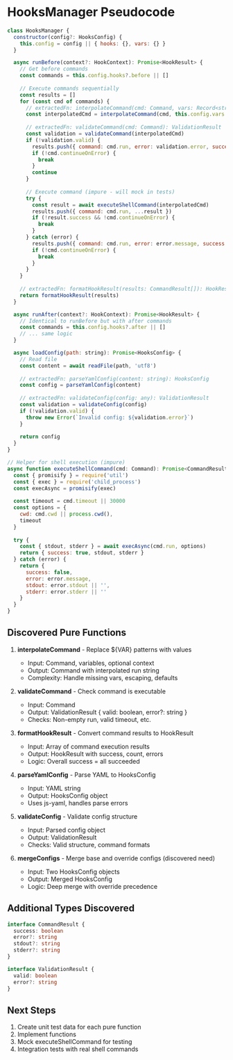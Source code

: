 # HooksManager Pseudocode

```javascript
class HooksManager {
  constructor(config?: HooksConfig) {
    this.config = config || { hooks: {}, vars: {} }
  }

  async runBefore(context?: HookContext): Promise<HookResult> {
    // Get before commands
    const commands = this.config.hooks?.before || []
    
    // Execute commands sequentially
    const results = []
    for (const cmd of commands) {
      // extractedFn: interpolateCommand(cmd: Command, vars: Record<string, any>, context?: HookContext): Command
      const interpolatedCmd = interpolateCommand(cmd, this.config.vars || {}, context)
      
      // extractedFn: validateCommand(cmd: Command): ValidationResult
      const validation = validateCommand(interpolatedCmd)
      if (!validation.valid) {
        results.push({ command: cmd.run, error: validation.error, success: false })
        if (!cmd.continueOnError) {
          break
        }
        continue
      }
      
      // Execute command (impure - will mock in tests)
      try {
        const result = await executeShellCommand(interpolatedCmd)
        results.push({ command: cmd.run, ...result })
        if (!result.success && !cmd.continueOnError) {
          break
        }
      } catch (error) {
        results.push({ command: cmd.run, error: error.message, success: false })
        if (!cmd.continueOnError) {
          break
        }
      }
    }
    
    // extractedFn: formatHookResult(results: CommandResult[]): HookResult
    return formatHookResult(results)
  }

  async runAfter(context?: HookContext): Promise<HookResult> {
    // Identical to runBefore but with after commands
    const commands = this.config.hooks?.after || []
    // ... same logic
  }

  async loadConfig(path: string): Promise<HooksConfig> {
    // Read file
    const content = await readFile(path, 'utf8')
    
    // extractedFn: parseYamlConfig(content: string): HooksConfig
    const config = parseYamlConfig(content)
    
    // extractedFn: validateConfig(config: any): ValidationResult
    const validation = validateConfig(config)
    if (!validation.valid) {
      throw new Error(`Invalid config: ${validation.error}`)
    }
    
    return config
  }
}

// Helper for shell execution (impure)
async function executeShellCommand(cmd: Command): Promise<CommandResult> {
  const { promisify } = require('util')
  const { exec } = require('child_process')
  const execAsync = promisify(exec)
  
  const timeout = cmd.timeout || 30000
  const options = {
    cwd: cmd.cwd || process.cwd(),
    timeout
  }
  
  try {
    const { stdout, stderr } = await execAsync(cmd.run, options)
    return { success: true, stdout, stderr }
  } catch (error) {
    return { 
      success: false, 
      error: error.message,
      stdout: error.stdout || '',
      stderr: error.stderr || ''
    }
  }
}
```

## Discovered Pure Functions

1. **interpolateCommand** - Replace ${VAR} patterns with values
   - Input: Command, variables, optional context
   - Output: Command with interpolated run string
   - Complexity: Handle missing vars, escaping, defaults

2. **validateCommand** - Check command is executable
   - Input: Command
   - Output: ValidationResult { valid: boolean, error?: string }
   - Checks: Non-empty run, valid timeout, etc.

3. **formatHookResult** - Convert command results to HookResult
   - Input: Array of command execution results
   - Output: HookResult with success, count, errors
   - Logic: Overall success = all succeeded

4. **parseYamlConfig** - Parse YAML to HooksConfig
   - Input: YAML string
   - Output: HooksConfig object
   - Uses js-yaml, handles parse errors

5. **validateConfig** - Validate config structure
   - Input: Parsed config object
   - Output: ValidationResult
   - Checks: Valid structure, command formats

6. **mergeConfigs** - Merge base and override configs (discovered need)
   - Input: Two HooksConfig objects
   - Output: Merged HooksConfig
   - Logic: Deep merge with override precedence

## Additional Types Discovered

```typescript
interface CommandResult {
  success: boolean
  error?: string
  stdout?: string
  stderr?: string
}

interface ValidationResult {
  valid: boolean
  error?: string
}
```

## Next Steps

1. Create unit test data for each pure function
2. Implement functions
3. Mock executeShellCommand for testing
4. Integration tests with real shell commands